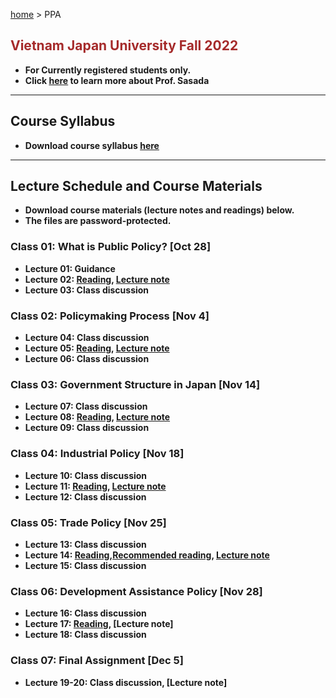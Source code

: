 [home](https://hirosasada.github.io/) > PPA  
## <font color="BROWN">Vietnam Japan University Fall 2022</font>    
- **For Currently registered students only.**  
- **Click [here](https://hirosasada.github.io/) to learn more about Prof. Sasada**  
__________________________________________________________  
    
## Course Syllabus      
- **Download course syllabus [here](https://drive.google.com/file/d/14HU7G4FD3OhqzZu_kQJeczbvB6Y_ruP5/view?usp=sharing)**   

__________________________________________________________  
    
## Lecture Schedule and Course Materials  
- **Download course materials (lecture notes and readings) below.**  
- **The files are password-protected.**  
### Class 01: What is Public Policy? [Oct 28]  
- **Lecture 01: Guidance**    
- **Lecture 02: [Reading](https://drive.google.com/file/d/1-gpPMhYiJyrjltMS2AiZIaw7X2pGA7l0/view?usp=sharing), [Lecture note](https://docs.google.com/presentation/d/1HneX_kSwvwV_-YcRLYHKc8FnDOqBaaJs/edit?usp=sharing&ouid=104589837005913685916&rtpof=true&sd=true)**   
- **Lecture 03: Class discussion**  
### Class 02: Policymaking Process [Nov 4]    
- **Lecture 04: Class discussion**  
- **Lecture 05: [Reading](https://drive.google.com/file/d/1qE7tWCvEmKFPvFg_EmMNThgp4UJj943g/view?usp=sharing), [Lecture note](https://docs.google.com/presentation/d/1zZKIZf1PJMipYf0fIoKBhX9Jqa3Fh8q_/edit?usp=share_link&ouid=104589837005913685916&rtpof=true&sd=true)**   
- **Lecture 06: Class discussion**  
### Class 03: Government Structure in Japan [Nov 14]    
- **Lecture 07: Class discussion**  
- **Lecture 08: [Reading](https://drive.google.com/file/d/1wBbTRzsGGpBSJRPTVrI7J8IeqKM-_VjQ/view?usp=sharing), [Lecture note](https://docs.google.com/presentation/d/1FAfWWCymaNY1jiMwynrtCF0UfqPtIdO3/edit?usp=share_link&ouid=104589837005913685916&rtpof=true&sd=true)**  
- **Lecture 09: Class discussion**  
### Class 04: Industrial Policy [Nov 18]   
- **Lecture 10: Class discussion**  
- **Lecture 11: [Reading](https://drive.google.com/file/d/12Fp2sTdhD8zxNNfRnOBcYmdxl8xGltzM/view?usp=sharing),  [Lecture note](https://docs.google.com/presentation/d/1LtH8sIvERJ_7r6BXs_WqMKniza9I0kfP/edit?usp=share_link&ouid=104589837005913685916&rtpof=true&sd=true)**  
- **Lecture 12: Class discussion**  
### Class 05: Trade Policy [Nov 25]   
- **Lecture 13: Class discussion**  
- **Lecture 14: [Reading](https://drive.google.com/file/d/1_Nt3Zq_Ddm35TcALrSYsb4y_wXZIJ_Zd/view?usp=sharing),[Recommended reading](https://drive.google.com/file/d/1SSTvF69W2sYGTrTZCGh06OJfDZx5wIa7/view?usp=share_link), [Lecture note](https://docs.google.com/presentation/d/1aWc0vPvYKoCoNNWQ-2d4znqmLdaPCFsr/edit?usp=share_link&ouid=104589837005913685916&rtpof=true&sd=true)**  
- **Lecture 15: Class discussion**  
### Class 06: Development Assistance Policy [Nov 28]   
- **Lecture 16: Class discussion**  
- **Lecture 17: [Reading](https://drive.google.com/file/d/1tio_s2c1Vn5YM45vnzoLERLMvkBCfF2Z/view?usp=sharing), [Lecture note]**  
- **Lecture 18: Class discussion**  
### Class 07: Final Assignment [Dec 5]   
- **Lecture 19-20: Class discussion, [Lecture note]**   
